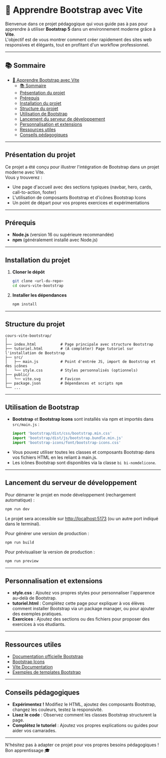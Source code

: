 # 🚀 Apprendre Bootstrap avec Vite

Bienvenue dans ce projet pédagogique qui vous guide pas à pas pour apprendre à utiliser **Bootstrap 5** dans un environnement moderne grâce à **Vite**.  
L'objectif est de vous montrer comment créer rapidement des sites web responsives et élégants, tout en profitant d'un workflow professionnel.

---

## 📚 Sommaire

- [🚀 Apprendre Bootstrap avec Vite](#-apprendre-bootstrap-avec-vite)
  - [📚 Sommaire](#-sommaire)
  - [Présentation du projet](#présentation-du-projet)
  - [Prérequis](#prérequis)
  - [Installation du projet](#installation-du-projet)
  - [Structure du projet](#structure-du-projet)
  - [Utilisation de Bootstrap](#utilisation-de-bootstrap)
  - [Lancement du serveur de développement](#lancement-du-serveur-de-développement)
  - [Personnalisation et extensions](#personnalisation-et-extensions)
  - [Ressources utiles](#ressources-utiles)
  - [Conseils pédagogiques](#conseils-pédagogiques)

---

## Présentation du projet

Ce projet a été conçu pour illustrer l'intégration de Bootstrap dans un projet moderne avec Vite.  
Vous y trouverez :
- Une page d'accueil avec des sections typiques (navbar, hero, cards, call-to-action, footer)
- L'utilisation de composants Bootstrap et d'icônes Bootstrap Icons
- Un point de départ pour vos propres exercices et expérimentations

---

## Prérequis

- **Node.js** (version 16 ou supérieure recommandée)
- **npm** (généralement installé avec Node.js)

---

## Installation du projet

1. **Cloner le dépôt**  
   ```bash
   git clone <url-du-repo>
   cd cours-vite-bootstrap
   ```

2. **Installer les dépendances**  
   ```bash
   npm install
   ```

---

## Structure du projet

```
cours-vite-bootstrap/
│
├── index.html           # Page principale avec structure Bootstrap
├── tutoriel.html        # (À compléter) Page tutoriel sur l'installation de Bootstrap
├── src/
│   ├── main.js          # Point d'entrée JS, import de Bootstrap et des icônes
│   └── style.css        # Styles personnalisés (optionnels)
├── public/
│   └── vite.svg         # Favicon
├── package.json         # Dépendances et scripts npm
└── ...
```

---

## Utilisation de Bootstrap

- **Bootstrap** et **Bootstrap Icons** sont installés via npm et importés dans `src/main.js` :
  ```js
  import 'bootstrap/dist/css/bootstrap.min.css'
  import 'bootstrap/dist/js/bootstrap.bundle.min.js'
  import 'bootstrap-icons/font/bootstrap-icons.css'
  ```
- Vous pouvez utiliser toutes les classes et composants Bootstrap dans vos fichiers HTML en les reliant à main.js.
- Les icônes Bootstrap sont disponibles via la classe `bi bi-nomdelicone`.

---

## Lancement du serveur de développement

Pour démarrer le projet en mode développement (rechargement automatique) :
```bash
npm run dev
```
Le projet sera accessible sur [http://localhost:5173](http://localhost:5173) (ou un autre port indiqué dans le terminal).

Pour générer une version de production :
```bash
npm run build
```
Pour prévisualiser la version de production :
```bash
npm run preview
```

---

## Personnalisation et extensions

- **style.css** : Ajoutez vos propres styles pour personnaliser l'apparence au-delà de Bootstrap.
- **tutoriel.html** : Complétez cette page pour expliquer à vos élèves comment installer Bootstrap via un package manager, ou pour ajouter des exemples pratiques.
- **Exercices** : Ajoutez des sections ou des fichiers pour proposer des exercices à vos étudiants.

---

## Ressources utiles

- [Documentation officielle Bootstrap](https://getbootstrap.com/docs/5.3/getting-started/introduction/)
- [Bootstrap Icons](https://icons.getbootstrap.com/)
- [Vite Documentation](https://vitejs.dev/guide/)
- [Exemples de templates Bootstrap](https://getbootstrap.com/docs/5.3/examples/)

---

## Conseils pédagogiques

- **Expérimentez !** Modifiez le HTML, ajoutez des composants Bootstrap, changez les couleurs, testez la responsivité.
- **Lisez le code** : Observez comment les classes Bootstrap structurent la page.
- **Complétez le tutoriel** : Ajoutez vos propres explications ou guides pour aider vos camarades.

---

N'hésitez pas à adapter ce projet pour vos propres besoins pédagogiques !  
Bon apprentissage 🎓
